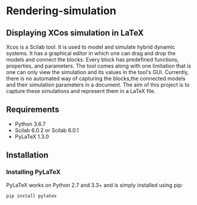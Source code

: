 # Rendering-simulation
## Displaying XCos simulation in LaTeX

Xcos is a Scilab tool. It is used to model and simulate hybrid dynamic systems. It has a graphical editor in which one can drag and drop the models and connect the blocks. Every block has predefined functions, properties, and parameters. The tool comes along with one limitation that is one can only view the simulation and its values in the tool's GUI. Currently, there is no automated way of capturing the blocks,the connected models and their simulation parameters in a document. The aim of this project is to capture these simulations and represent them in a LaTeX file. 


## Requirements
* Python 3.6.7
* Scilab 6.0.2 or Scilab 6.0.1
* PyLaTeX 1.3.0

## Installation
### Installing PyLaTeX
PyLaTeX works on Python 2.7 and 3.3+ and is simply installed using pip:
```bash
pip install pylatex
```


